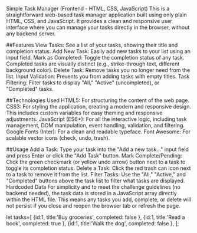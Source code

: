 Simple Task Manager (Frontend - HTML, CSS, JavaScript)
This is a straightforward web-based task manager application built using only plain HTML, CSS, and JavaScript. It provides a clean and responsive user interface where you can manage your tasks directly in the browser, without any backend server.

##Features
View Tasks: See a list of your tasks, showing their title and completion status.
Add New Task: Easily add new tasks to your list using an input field.
Mark as Completed: Toggle the completion status of any task. Completed tasks are visually distinct (e.g., strike-through text, different background color).
Delete Task: Remove tasks you no longer need from the list.
Input Validation: Prevents you from adding tasks with empty titles.
Task Filtering: Filter tasks to display "All," "Active" (uncompleted), or "Completed" tasks.

##Technologies Used
HTML5: For structuring the content of the web page.
CSS3: For styling the application, creating a modern and responsive design. This includes custom variables for easy theming and responsive adjustments.
JavaScript (ES6+): For all the interactive logic, including task management, DOM manipulation, event handling, validation, and filtering.
Google Fonts (Inter): For a clean and readable typeface.
Font Awesome: For scalable vector icons (check, undo, trash).

##Usage
Add a Task: Type your task into the "Add a new task..." input field and press Enter or click the "Add Task" button.
Mark Complete/Pending: Click the green checkmark (or yellow undo arrow) button next to a task to toggle its completion status.
Delete a Task: Click the red trash can icon next to a task to remove it from the list.
Filter Tasks: Use the "All," "Active," and "Completed" buttons above the task list to filter what tasks are displayed.
Hardcoded Data
For simplicity and to meet the challenge guidelines (no backend needed), the task data is stored in a JavaScript array directly within the HTML file. This means any tasks you add, complete, or delete will not persist if you close and reopen the browser tab or refresh the page.

let tasks=[
        {id:1,  title:'Buy groceries',  completed: false },
        {id:1,  title:'Read a book',  completed: true },
        {id:1,  title:'Walk the dog',  completed: false },
    ];


